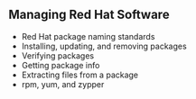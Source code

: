 ## Managing Red Hat Software
- Red Hat package naming standards
- Installing, updating, and removing packages
- Verifying packages
- Getting package info
- Extracting files from a package
- rpm, yum, and zypper
